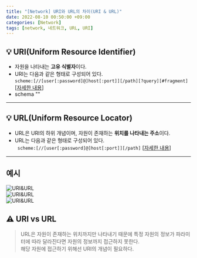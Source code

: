 ```yaml
---
title: "[Network] URI와 URL의 차이(URI & URL)"
date: 2022-08-10 00:50:00 +09:00
categories: [Network]
tags: [network, 네트워크, URL, URI]
---
```


## **💡 URI(Uniform Resource Identifier)**

* 자원을 나타내는 **고유 식별자**이다.
* URI는 다음과 같은 형태로 구성되어 있다.<br/>
```scheme:[//[user[:password]@]host[:port]][/path][?query][#fragment]``` [[자세한 내용](https://ko.wikipedia.org/wiki/%ED%86%B5%ED%95%A9_%EC%9E%90%EC%9B%90_%EC%8B%9D%EB%B3%84%EC%9E%90)]
* schema ""
------

## **💡 URL(Uniform Resource Locator)**

* URL은 URI의 하위 개념이며, 자원이 존재하는 **위치를 나타내는 주소**이다.
* URL는 다음과 같은 형태로 구성되어 있다.<br/>
``` scheme:[//[user[:password]@]host[:port]][/path]``` [[자세한 내용](https://ko.wikipedia.org/wiki/URL)]
------

## **예시**

![URI&URL](/assets/img/network/network0_0.png)<br/>
![URI&URL](/assets/img/network/network0_1.png)<br/>
![URI&URL](/assets/img/network/network0_2.png)<br/>

## **⚠️  URI vs URL**

> URL은 자원이 존재하는 위치까지만 나타내기 때문에 특정 자원의 정보가 파라미터에 따라 달라진다면 자원의 정보까지 접근하지 못한다.<br>
해당 자원에 접근하기 위해선 URI의 개념이 필요하다.
